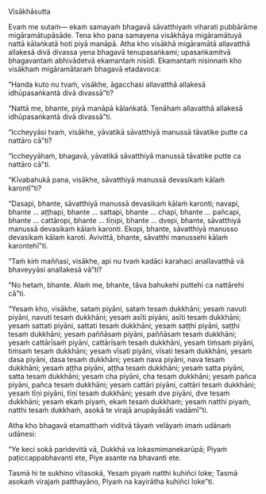 Visākhāsutta

Evaṁ me sutaṁ— ekaṁ samayaṁ bhagavā sāvatthiyaṁ viharati pubbārāme migāramātupāsāde. Tena kho pana samayena visākhāya migāramātuyā nattā kālaṅkatā hoti piyā manāpā. Atha kho visākhā migāramātā allavatthā allakesā divā divassa yena bhagavā tenupasaṅkami; upasaṅkamitvā bhagavantaṁ abhivādetvā ekamantaṁ nisīdi. Ekamantaṁ nisinnaṁ kho visākhaṁ migāramātaraṁ bhagavā etadavoca:

“Handa kuto nu tvaṁ, visākhe, āgacchasi allavatthā allakesā idhūpasaṅkantā divā divassā”ti?

“Nattā me, bhante, piyā manāpā kālaṅkatā. Tenāhaṁ allavatthā allakesā idhūpasaṅkantā divā divassā”ti.

“Iccheyyāsi tvaṁ, visākhe, yāvatikā sāvatthiyā manussā tāvatike putte ca nattāro cā”ti?

“Iccheyyāhaṁ, bhagavā, yāvatikā sāvatthiyā manussā tāvatike putte ca nattāro cā”ti.

“Kīvabahukā pana, visākhe, sāvatthiyā manussā devasikaṁ kālaṁ karontī”ti?

“Dasapi, bhante, sāvatthiyā manussā devasikaṁ kālaṁ karonti; navapi, bhante … aṭṭhapi, bhante … sattapi, bhante … chapi, bhante … pañcapi, bhante … cattāropi, bhante … tīṇipi, bhante … dvepi, bhante, sāvatthiyā manussā devasikaṁ kālaṁ karonti. Ekopi, bhante, sāvatthiyā manusso devasikaṁ kālaṁ karoti. Avivittā, bhante, sāvatthi manussehi kālaṁ karontehī”ti.

“Taṁ kiṁ maññasi, visākhe, api nu tvaṁ kadāci karahaci anallavatthā vā bhaveyyāsi anallakesā vā”ti?

“No hetaṁ, bhante. Alaṁ me, bhante, tāva bahukehi puttehi ca nattārehi cā”ti.

“Yesaṁ kho, visākhe, sataṁ piyāni, sataṁ tesaṁ dukkhāni; yesaṁ navuti piyāni, navuti tesaṁ dukkhāni; yesaṁ asīti piyāni, asīti tesaṁ dukkhāni; yesaṁ sattati piyāni, sattati tesaṁ dukkhāni; yesaṁ saṭṭhi piyāni, saṭṭhi tesaṁ dukkhāni; yesaṁ paññāsaṁ piyāni, paññāsaṁ tesaṁ dukkhāni; yesaṁ cattārīsaṁ piyāni, cattārīsaṁ tesaṁ dukkhāni, yesaṁ tiṁsaṁ piyāni, tiṁsaṁ tesaṁ dukkhāni; yesaṁ vīsati piyāni, vīsati tesaṁ dukkhāni, yesaṁ dasa piyāni, dasa tesaṁ dukkhāni; yesaṁ nava piyāni, nava tesaṁ dukkhāni; yesaṁ aṭṭha piyāni, aṭṭha tesaṁ dukkhāni; yesaṁ satta piyāni, satta tesaṁ dukkhāni; yesaṁ cha piyāni, cha tesaṁ dukkhāni; yesaṁ pañca piyāni, pañca tesaṁ dukkhāni; yesaṁ cattāri piyāni, cattāri tesaṁ dukkhāni; yesaṁ tīṇi piyāni, tīṇi tesaṁ dukkhāni; yesaṁ dve piyāni, dve tesaṁ dukkhāni; yesaṁ ekaṁ piyaṁ, ekaṁ tesaṁ dukkhaṁ; yesaṁ natthi piyaṁ, natthi tesaṁ dukkhaṁ, asokā te virajā anupāyāsāti vadāmī”ti.

Atha kho bhagavā etamatthaṁ viditvā tāyaṁ velāyaṁ imaṁ udānaṁ udānesi:

“Ye keci sokā paridevitā vā,
Dukkhā va lokasmimanekarūpā;
Piyaṁ paṭiccappabhavanti ete,
Piye asante na bhavanti ete.

Tasmā hi te sukhino vītasokā,
Yesaṁ piyaṁ natthi kuhiñci loke;
Tasmā asokaṁ virajaṁ patthayāno,
Piyaṁ na kayirātha kuhiñci loke”ti.